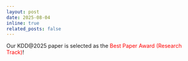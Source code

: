 ```yaml
---
layout: post
date: 2025-08-04
inline: true
related_posts: false
---
```


Our KDD@2025 paper is selected as the <span style="color: red;">Best Paper Award (Research Track)</span>!